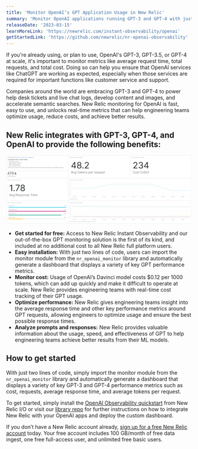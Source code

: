 ```yaml
---
title: 'Monitor OpenAI’s GPT Application Usage in New Relic'
summary: 'Monitor OpenAI applications running GPT-3 and GPT-4 with just two lines of code using New Relic to track the cost, usage, and performance of your models in real-time.'
releaseDate: '2023-03-15'
learnMoreLink: 'https://newrelic.com/instant-observability/openai'
getStartedLink: 'https://github.com/newrelic/nr-openai-observability'
---
```


If you're already using, or plan to use, OpenAI's GPT-3, GPT-3.5, or GPT-4 at scale, it's important to monitor metrics like average request time, total requests, and total cost. Doing so can help you ensure that OpenAI services like ChatGPT are working as expected, especially when those services are required for important functions like customer service and support.

Companies around the world are embracing GPT-3 and GPT-4 to power help desk tickets and live chat logs, develop content and images, and accelerate semantic searches. New Relic monitoring for OpenAI is fast, easy to use, and unlocks real-time metrics that can help engineering teams optimize usage, reduce costs, and achieve better results.

## New Relic integrates with GPT-3, GPT-4, and OpenAI to provide the following benefits:

![New Relic's OpenAI integration providing a pre-built dashboard for monitoring performance, cost, and usage of GPT applications. ](./images/newrelic_openai_integration_dashboard.png "A screenshot showing the New Relic Instant Observability quickstart dashboard for OpenAI.")

* __Get started for free:__ Access to New Relic Instant Observability and our out-of-the-box GPT monitoring solution is the first of its kind, and included at no additional cost to all New Relic full platform users.
* __Easy installation:__ With just two lines of code, users can import the monitor module from the `nr_openai_monitor` library and automatically generate a dashboard that displays a variety of key GPT performance metrics.
* __Monitor cost:__ Usage of OpenAI’s Davinci model costs $0.12 per 1000 tokens, which can add up quickly and make it difficult to operate at scale. New Relic provides engineering teams with real-time cost tracking of their GPT usage.
* __Optimize performance:__ New Relic gives engineering teams insight into the average response time and other key performance metrics around GPT requests, allowing engineers to optimize usage and ensure the best possible response times.
* __Analyze prompts and responses:__ New Relic provides valuable information about the usage, speed, and effectiveness of GPT to help engineering teams achieve better results from their ML models.

## How to get started

With just two lines of code, simply import the monitor module from the `nr_openai_monitor` library and automatically generate a dashboard that displays a variety of key GPT-3 and GPT-4 performance metrics such as cost, requests, average response time, and average tokens per request.

To get started, simply install the [OpenAI Observability quickstart](https://newrelic.com/instant-observability/openai) from New Relic I/O or visit our [library repo](https://github.com/newrelic/nr-openai-observability) for further instructions on how to integrate New Relic with your OpenAI apps and deploy the custom dashboard.

If you don’t have a New Relic account already, [sign up for a free New Relic account](https://newrelic.com/signup) today. Your free account includes 100 GB/month of free data ingest, one free full-access user, and unlimited free basic users.